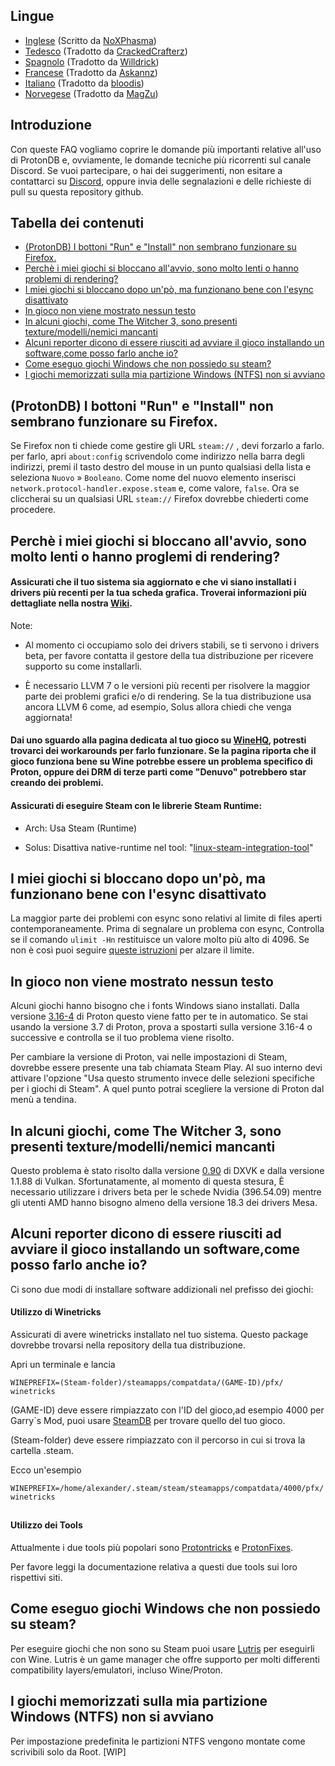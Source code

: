 ## Lingue
-  [Inglese](README.md) (Scritto da [NoXPhasma](https://github.com/NoXPhasma))
-  [Tedesco](README_DE.md) (Tradotto da [CrackedCrafterz](https://github.com/CrackedCrafterz))
-  [Spagnolo](README_ESP.md) (Tradotto da [Willdrick](https://github.com/Willdrick))
-  [Francese](README_FR.md) (Tradotto da [Askannz](https://github.com/Askannz))
-  [Italiano](#tabella-dei-contenuti) (Tradotto da [bloodis](https://github.com/bloodis))
-  [Norvegese](README_NO.md) (Tradotto da [MagZu](https://github.com/magzu))

## Introduzione
Con queste FAQ vogliamo coprire le domande più importanti relative all'uso di ProtonDB e, ovviamente, le domande tecniche più ricorrenti sul canale Discord. Se vuoi partecipare, o hai dei suggerimenti, non esitare a contattarci su [Discord](https://discord.gg/uuwK9EV), oppure invia delle segnalazioni e delle richieste di pull su questa repository github.

## Tabella dei contenuti
  - [(ProtonDB) I bottoni "Run" e "Install" non sembrano funzionare su Firefox.](#protondb-i-bottoni-run-e-install-non-sembrano-funzionare-su-firefox)
  - [Perchè i miei giochi si bloccano all'avvio, sono molto lenti o hanno problemi di rendering?](#perchè-i-miei-giochi-si-bloccano-allavvio-sono-molto-lenti-o-hanno-problemi-di-rendering)
  - [I miei giochi si bloccano dopo un'pò, ma funzionano bene con l'esync disattivato](#i-miei-giochi-si-bloccano-dopo-unpò-ma-funzionano-bene-con-lesync-disattivato)
  - [In gioco non viene mostrato nessun testo](#in-gioco-non-viene-mostrato-nessun-testo)
  - [In alcuni giochi, come The Witcher 3, sono presenti texture/modelli/nemici mancanti](#in-alcuni-giochi-come-The-Witcher-3-sono-presenti-texturemodellinemici-mancanti)
  - [Alcuni reporter dicono di essere riusciti ad avviare il gioco installando un software,come posso farlo anche io?](#alcuni-reporter-dicono-di-essere-riusciti-ad-avviare-il-gioco-installando-un-softwarecome-posso-farlo-anche-io)
  - [Come eseguo giochi Windows che non possiedo su steam?](#come-eseguo-giochi-Windows-che-non-possiedo-su-steam)
  - [I giochi memorizzati sulla mia partizione Windows (NTFS) non si avviano](#i-giochi-memorizzati-sulla-mia-partizione-windows-ntfs-non-si-avviano)

## (ProtonDB) I bottoni "Run" e "Install" non sembrano funzionare su Firefox.
  Se Firefox non ti chiede come gestire gli URL `steam://` , devi forzarlo a farlo. per farlo, apri `about:config` scrivendolo come indirizzo nella barra degli indirizzi, premi il tasto destro del mouse in un punto qualsiasi della lista e seleziona `Nuovo` » `Booleano`. Come nome del nuovo elemento inserisci `network.protocol-handler.expose.steam` e, come valore, `false`. Ora se cliccherai su un qualsiasi URL `steam://` Firefox dovrebbe chiederti come procedere.

## Perchè i miei giochi si bloccano all'avvio, sono molto lenti o hanno proglemi di rendering?

#### Assicurati che il tuo sistema sia aggiornato e che vi siano installati i drivers più recenti per la tua scheda grafica. Troverai informazioni più dettagliate nella nostra [Wiki](https://github.com/NoXPhasma/protondb_faq/wiki/Graphics-driver-installation).

Note:

- Al momento ci occupiamo solo dei drivers stabili, se ti servono i drivers beta, per favore contatta il gestore della tua distribuzione per ricevere supporto su come installarli.

- È necessario LLVM 7 o le versioni più recenti per risolvere la maggior parte dei problemi grafici e/o di rendering. Se la tua distribuzione usa ancora LLVM 6 come, ad esempio, Solus allora chiedi che venga aggiornata!

#### Dai uno sguardo alla pagina dedicata al tuo gioco su [WineHQ](https://appdb.winehq.org), potresti trovarci dei workarounds per farlo funzionare. Se la pagina riporta che il gioco funziona bene su Wine potrebbe essere un problema specifico di Proton, oppure dei DRM di terze parti come "Denuvo" potrebbero star creando dei problemi.

#### Assicurati di eseguire Steam con le librerie Steam Runtime:

- Arch: Usa Steam (Runtime)

- Solus: Disattiva native-runtime nel tool: "[linux-steam-integration-tool](https://raw.githubusercontent.com/solus-project/linux-steam-integration/master/.github/LSI_Settings.png)"


## I miei giochi si bloccano dopo un'pò, ma funzionano bene con l'esync disattivato

La maggior parte dei problemi con esync sono relativi al limite di files aperti contemporaneamente. Prima di segnalare un problema con esync, Controlla se il comando `ulimit -Hn` restituisce un valore molto più alto di 4096. Se non è così puoi seguire [queste istruzioni](https://github.com/zfigura/wine/blob/esync/README.esync) per alzare il limite.

## In gioco non viene mostrato nessun testo

Alcuni giochi hanno bisogno che i fonts Windows siano installati. Dalla versione [3.16-4](https://github.com/ValveSoftware/Proton/wiki/Changelog#316-4) di Proton questo viene fatto per te in automatico. Se stai usando la versione 3.7 di Proton, prova a spostarti sulla versione 3.16-4 o successive e controlla se il tuo problema viene risolto.

Per cambiare la versione di Proton, vai nelle impostazioni di Steam, dovrebbe essere presente una tab chiamata Steam Play. Al suo interno devi attivare l'opzione "Usa questo strumento invece delle selezioni specifiche per i giochi di Steam". A quel punto potrai scegliere la versione di Proton dal menù a tendina.

## In alcuni giochi, come The Witcher 3, sono presenti texture/modelli/nemici mancanti

Questo problema è stato risolto dalla versione [0.90](https://github.com/doitsujin/dxvk/releases/tag/v0.90) di DXVK e dalla versione 1.1.88 di Vulkan. Sfortunatamente, al momento di questa stesura, È necessario utilizzare i drivers beta per le schede Nvidia (396.54.09) mentre gli utenti AMD hanno bisogno almeno della versione 18.3 dei drivers Mesa.

## Alcuni reporter dicono di essere riusciti ad avviare il gioco installando un software,come posso farlo anche io?

Ci sono due modi di installare software addizionali nel prefisso dei giochi:

#### Utilizzo di Winetricks
Assicurati di avere winetricks installato nel tuo sistema. Questo package dovrebbe trovarsi nella repository della tua distribuzione.

Apri un terminale e lancia
```
WINEPREFIX=(Steam-folder)/steamapps/compatdata/(GAME-ID)/pfx/ winetricks
```
(GAME-ID) deve essere rimpiazzato con l'ID del gioco,ad esempio 4000 per Garry´s Mod, puoi usare [SteamDB](https://steamdb.info) per trovare quello del tuo gioco.

(Steam-folder) deve essere rimpiazzato con il percorso in cui si trova la cartella .steam.

Ecco un'esempio
```
WINEPREFIX=/home/alexander/.steam/steam/steamapps/compatdata/4000/pfx/ winetricks
```
##
#### Utilizzo dei Tools

Attualmente i due tools più popolari sono [Protontricks](https://github.com/Sirmentio/protontricks) e [ProtonFixes](https://github.com/simons-public/protonfixes).

Per favore leggi la documentazione relativa a questi due tools sui loro rispettivi siti.

## Come eseguo giochi Windows che non possiedo su steam?

Per eseguire giochi che non sono su Steam puoi usare [Lutris](https://lutris.net/) per eseguirli con Wine. Lutris è un game manager che offre supporto per molti differenti compatibility layers/emulatori, incluso Wine/Proton.

## I giochi memorizzati sulla mia partizione Windows (NTFS) non si avviano

Per impostazione predefinita le partizioni NTFS vengono montate come scrivibili solo da Root. [WIP]
